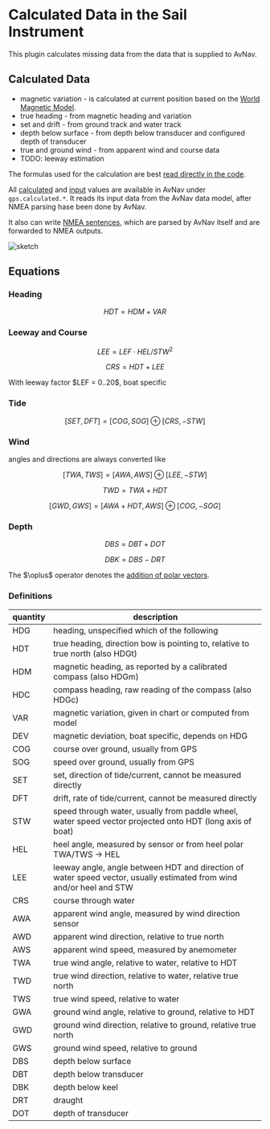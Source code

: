 # Calculated Data in the Sail Instrument

This plugin calculates missing data from the data that is supplied to AvNav.

## Calculated Data

- magnetic variation - is calculated at current position based on the [World Magnetic Model](https://www.ncei.noaa.gov/products/world-magnetic-model).
- true heading - from magnetic heading and variation
- set and drift - from ground track and water track
- depth below surface - from depth below transducer and configured depth of transducer
- true and ground wind - from apparent wind and course data
- TODO: leeway estimation

The formulas used for the calculation are best [read directly in the code](Sail_Instrument/plugin.py:628).

All [calculated](plugin.py:282) and [input](plugin.py:32) values are available in AvNav under `gps.calculated.*`. It reads its input data from the AvNav data model, after NMEA parsing hase been done by AvNav.

It also can write [NMEA sentences](plugin.py:58), which are parsed by AvNav itself and are forwarded to NMEA outputs.

![sketch](vectors.svg)

## Equations

### Heading

$$ HDT = HDM + VAR $$

### Leeway and Course

$$ LEE = LEF \cdot HEL / STW^2 $$

$$ CRS = HDT + LEE $$

With leeway factor \$LEF = 0..20\$, boat specific

### Tide

$$ [SET,DFT] = [COG,SOG] \oplus [CRS,-STW] $$

### Wind

angles and directions are always converted like

$$ [TWA,TWS] = [AWA,AWS] \oplus [LEE,-STW] $$

$$ TWD = TWA + HDT $$

$$ [GWD,GWS] = [AWA+HDT,AWS] \oplus [COG,-SOG] $$

### Depth

$$ DBS = DBT + DOT$$

$$ DBK = DBS - DRT $$

The \$\oplus\$ operator denotes the [addition of polar vectors](https://math.stackexchange.com/questions/1365622/adding-two-polar-vectors).

### Definitions

| quantity | description                                                                                                          |
|----------|----------------------------------------------------------------------------------------------------------------------|
| HDG      | heading, unspecified which of the following                                                                          |
| HDT      | true heading, direction bow is pointing to, relative to true north (also HDGt)                                       |
| HDM      | magnetic heading, as reported by a calibrated compass (also HDGm)                                                    |
| HDC      | compass heading, raw reading of the compass (also HDGc)                                                              |
| VAR      | magnetic variation, given in chart or computed from model                                                            |
| DEV      | magnetic deviation, boat specific, depends on HDG                                                                    |
| COG      | course over ground, usually from GPS                                                                                 |
| SOG      | speed over ground, usually from GPS                                                                                  |
| SET      | set, direction of tide/current, cannot be measured directly                                                          |
| DFT      | drift, rate of tide/current, cannot be measured directly                                                             |
| STW      | speed through water, usually from paddle wheel, water speed vector projected onto HDT (long axis of boat)            |
| HEL      | heel angle, measured by sensor or from heel polar TWA/TWS -> HEL                                                     |
| LEE      | leeway angle, angle between HDT and direction of water speed vector, usually estimated from wind and/or heel and STW |
| CRS      | course through water                                                                                                 |
| AWA      | apparent wind angle, measured by wind direction sensor                                                               |
| AWD      | apparent wind direction, relative to true north                                                                      |
| AWS      | apparent wind speed, measured by anemometer                                                                          |
| TWA      | true wind angle, relative to water, relative to HDT                                                                  |
| TWD      | true wind direction, relative to water, relative true north                                                          |
| TWS      | true wind speed, relative to water                                                                                   |
| GWA      | ground wind angle, relative to ground, relative to HDT                                                               |
| GWD      | ground wind direction, relative to ground, relative true north                                                       |
| GWS      | ground wind speed, relative to ground                                                                                |
| DBS      | depth below surface                                                                                                  |
| DBT      | depth below transducer                                                                                               |
| DBK      | depth below keel                                                                                                     |
| DRT      | draught                                                                                                              |
| DOT      | depth of transducer                                                                                                  |